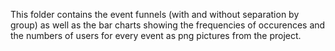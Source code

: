 This folder contains the event funnels (with and without separation by group) as well as the bar charts showing the frequencies of occurences and the numbers of users for every event as png pictures from the project.
